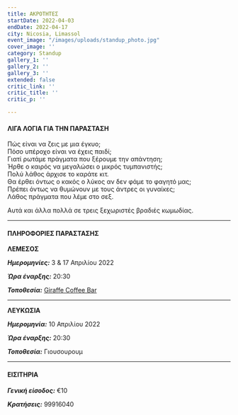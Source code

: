```yaml
---
title: ΑΚΡΟΤΗΤΕΣ
startDate: 2022-04-03
endDate: 2022-04-17
city: Nicosia, Limassol
event_image: "/images/uploads/standup_photo.jpg"
cover_image: ''
category: Standup
gallery_1: ''
gallery_2: ''
gallery_3: ''
extended: false
critic_link: ''
critic_title: ''
critic_p: ''

---
```

#### ΛΙΓΑ ΛΟΓΙΑ ΓΙΑ ΤΗΝ ΠΑΡΑΣΤΑΣΗ

Πώς είναι να ζεις με μια έγκυο;  
Πόσο υπέροχο είναι να έχεις παιδί;  
Γιατί ρωτάμε πράγματα που ξέρουμε την απάντηση;  
Ήρθε ο καιρός να μεγαλώσει ο μικρός τυμπανιστής;  
Πολύ λάθος άρχισε το καράτε κιτ.  
Θα έρθει όντως ο κακός ο λύκος αν δεν φάμε το φαγητό μας;  
Πρέπει όντως να θυμώνουν με τους άντρες οι γυναίκες;  
Λάθος πράγματα που λέμε στο σεξ.

Αυτά και άλλα πολλά σε τρεις ξεχωριστές βραδιές κωμωδίας.

***

#### ΠΛΗΡΟΦΟΡΙΕΣ ΠΑΡΑΣΤΑΣΗΣ

**ΛΕΜΕΣΟΣ**

**_Ημερομηνίες:_** 3 & 17 Απριλίου 2022

**_Ώρα έναρξης:_** 20:30

**_Τοποθεσία:_** [Giraffe Coffee Bar](https://www.google.com/maps/place/Giraffe+Coffee+%26+Bar/@34.6767928,33.0451581,17z/data=!3m1!4b1!4m5!3m4!1s0x14e733a366bf8129:0xaa3963c5d8d15136!8m2!3d34.6767928!4d33.0473468 "Giraffe")

***

**ΛΕΥΚΩΣΙΑ**

**_Ημερομηνία:_** 10 Απριλίου 2022

**_Ώρα έναρξης:_** 20:30

**_Τοποθεσία:_** Γιουσουρουμ

***

#### ΕΙΣΙΤΗΡΙΑ

**_Γενική είσοδος:_** €10

**_Κρατήσεις:_** 99916040